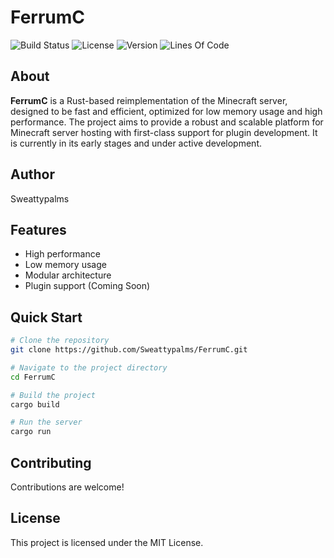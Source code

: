 # FerrumC

![Build Status](https://img.shields.io/badge/build-passing-brightgreen)
![License](https://img.shields.io/badge/license-MIT-blue)
![Version](https://img.shields.io/badge/version-0.1.0-orange)
![Lines Of Code](https://sloc.xyz/github/Sweattypalms/FerrumC)
## About

**FerrumC** is a Rust-based reimplementation of the Minecraft server, designed to be fast and efficient, optimized for low memory usage and high performance. The project aims to provide a robust and scalable platform for Minecraft server hosting with first-class support for plugin development. It is currently in its early stages and under active development.

## Author

Sweattypalms

## Features

- High performance
- Low memory usage
- Modular architecture
- Plugin support (Coming Soon)

## Quick Start

```bash
# Clone the repository
git clone https://github.com/Sweattypalms/FerrumC.git

# Navigate to the project directory
cd FerrumC

# Build the project
cargo build

# Run the server
cargo run
```

## Contributing
Contributions are welcome!

## License
This project is licensed under the MIT License.